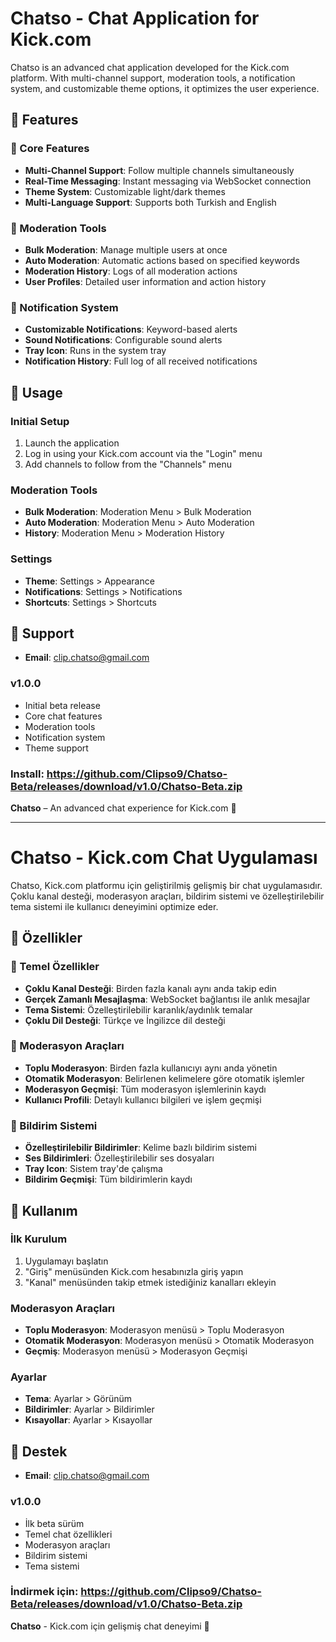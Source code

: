# Chatso - Chat Application for Kick.com

Chatso is an advanced chat application developed for the Kick.com platform. With multi-channel support, moderation tools, a notification system, and customizable theme options, it optimizes the user experience.

## 🚀 Features

### 📱 Core Features
- **Multi-Channel Support**: Follow multiple channels simultaneously  
- **Real-Time Messaging**: Instant messaging via WebSocket connection  
- **Theme System**: Customizable light/dark themes  
- **Multi-Language Support**: Supports both Turkish and English  

### 🔧 Moderation Tools
- **Bulk Moderation**: Manage multiple users at once  
- **Auto Moderation**: Automatic actions based on specified keywords  
- **Moderation History**: Logs of all moderation actions  
- **User Profiles**: Detailed user information and action history  

### 🔔 Notification System
- **Customizable Notifications**: Keyword-based alerts  
- **Sound Notifications**: Configurable sound alerts  
- **Tray Icon**: Runs in the system tray  
- **Notification History**: Full log of all received notifications  

## 🚀 Usage

### Initial Setup
1. Launch the application  
2. Log in using your Kick.com account via the "Login" menu  
3. Add channels to follow from the "Channels" menu  

### Moderation Tools
- **Bulk Moderation**: Moderation Menu > Bulk Moderation  
- **Auto Moderation**: Moderation Menu > Auto Moderation  
- **History**: Moderation Menu > Moderation History  

### Settings
- **Theme**: Settings > Appearance  
- **Notifications**: Settings > Notifications  
- **Shortcuts**: Settings > Shortcuts  

## 🤝 Support
- **Email**: clip.chatso@gmail.com

### v1.0.0
- Initial beta release  
- Core chat features  
- Moderation tools  
- Notification system  
- Theme support

### Install: https://github.com/Clipso9/Chatso-Beta/releases/download/v1.0/Chatso-Beta.zip

**Chatso** – An advanced chat experience for Kick.com 🚀

---

# Chatso - Kick.com Chat Uygulaması

Chatso, Kick.com platformu için geliştirilmiş gelişmiş bir chat uygulamasıdır. Çoklu kanal desteği, moderasyon araçları, bildirim sistemi ve özelleştirilebilir tema sistemi ile kullanıcı deneyimini optimize eder.

## 🚀 Özellikler

### 📱 Temel Özellikler
- **Çoklu Kanal Desteği**: Birden fazla kanalı aynı anda takip edin  
- **Gerçek Zamanlı Mesajlaşma**: WebSocket bağlantısı ile anlık mesajlar  
- **Tema Sistemi**: Özelleştirilebilir karanlık/aydınlık temalar  
- **Çoklu Dil Desteği**: Türkçe ve İngilizce dil desteği  

### 🔧 Moderasyon Araçları
- **Toplu Moderasyon**: Birden fazla kullanıcıyı aynı anda yönetin  
- **Otomatik Moderasyon**: Belirlenen kelimelere göre otomatik işlemler  
- **Moderasyon Geçmişi**: Tüm moderasyon işlemlerinin kaydı  
- **Kullanıcı Profili**: Detaylı kullanıcı bilgileri ve işlem geçmişi  

### 🔔 Bildirim Sistemi
- **Özelleştirilebilir Bildirimler**: Kelime bazlı bildirim sistemi  
- **Ses Bildirimleri**: Özelleştirilebilir ses dosyaları  
- **Tray Icon**: Sistem tray'de çalışma  
- **Bildirim Geçmişi**: Tüm bildirimlerin kaydı  

## 🚀 Kullanım

### İlk Kurulum
1. Uygulamayı başlatın  
2. "Giriş" menüsünden Kick.com hesabınızla giriş yapın  
3. "Kanal" menüsünden takip etmek istediğiniz kanalları ekleyin  

### Moderasyon Araçları
- **Toplu Moderasyon**: Moderasyon menüsü > Toplu Moderasyon  
- **Otomatik Moderasyon**: Moderasyon menüsü > Otomatik Moderasyon  
- **Geçmiş**: Moderasyon menüsü > Moderasyon Geçmişi  

### Ayarlar
- **Tema**: Ayarlar > Görünüm  
- **Bildirimler**: Ayarlar > Bildirimler  
- **Kısayollar**: Ayarlar > Kısayollar  

## 🤝 Destek
- **Email**: clip.chatso@gmail.com

### v1.0.0
- İlk beta sürüm  
- Temel chat özellikleri  
- Moderasyon araçları  
- Bildirim sistemi  
- Tema sistemi  

### İndirmek için: https://github.com/Clipso9/Chatso-Beta/releases/download/v1.0/Chatso-Beta.zip

**Chatso** - Kick.com için gelişmiş chat deneyimi 🚀
